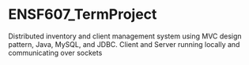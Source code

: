 # ENSF607_TermProject
Distributed inventory and client management system using MVC design pattern, Java, MySQL, and JDBC. Client and Server running locally and communicating over sockets
